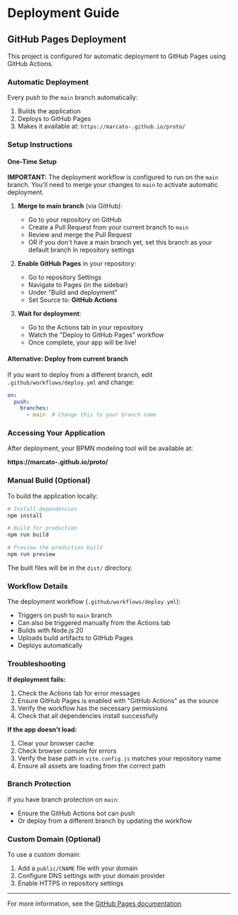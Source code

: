 # Deployment Guide

## GitHub Pages Deployment

This project is configured for automatic deployment to GitHub Pages using GitHub Actions.

### Automatic Deployment

Every push to the `main` branch automatically:
1. Builds the application
2. Deploys to GitHub Pages
3. Makes it available at: `https://marcato-.github.io/proto/`

### Setup Instructions

#### One-Time Setup

**IMPORTANT:** The deployment workflow is configured to run on the `main` branch. You'll need to merge your changes to `main` to activate automatic deployment.

1. **Merge to main branch** (via GitHub):
   - Go to your repository on GitHub
   - Create a Pull Request from your current branch to `main`
   - Review and merge the Pull Request
   - OR if you don't have a main branch yet, set this branch as your default branch in repository settings

2. **Enable GitHub Pages** in your repository:
   - Go to repository Settings
   - Navigate to Pages (in the sidebar)
   - Under "Build and deployment"
   - Set Source to: **GitHub Actions**

3. **Wait for deployment**:
   - Go to the Actions tab in your repository
   - Watch the "Deploy to GitHub Pages" workflow
   - Once complete, your app will be live!

#### Alternative: Deploy from current branch

If you want to deploy from a different branch, edit `.github/workflows/deploy.yml` and change:
```yaml
on:
  push:
    branches:
      - main  # Change this to your branch name
```

### Accessing Your Application

After deployment, your BPMN modeling tool will be available at:

**https://marcato-.github.io/proto/**

### Manual Build (Optional)

To build the application locally:

```bash
# Install dependencies
npm install

# Build for production
npm run build

# Preview the production build
npm run preview
```

The built files will be in the `dist/` directory.

### Workflow Details

The deployment workflow (`.github/workflows/deploy.yml`):
- Triggers on push to `main` branch
- Can also be triggered manually from the Actions tab
- Builds with Node.js 20
- Uploads build artifacts to GitHub Pages
- Deploys automatically

### Troubleshooting

**If deployment fails:**

1. Check the Actions tab for error messages
2. Ensure GitHub Pages is enabled with "GitHub Actions" as the source
3. Verify the workflow has the necessary permissions
4. Check that all dependencies install successfully

**If the app doesn't load:**

1. Clear your browser cache
2. Check browser console for errors
3. Verify the base path in `vite.config.js` matches your repository name
4. Ensure all assets are loading from the correct path

### Branch Protection

If you have branch protection on `main`:
- Ensure the GitHub Actions bot can push
- Or deploy from a different branch by updating the workflow

### Custom Domain (Optional)

To use a custom domain:

1. Add a `public/CNAME` file with your domain
2. Configure DNS settings with your domain provider
3. Enable HTTPS in repository settings

---

For more information, see the [GitHub Pages documentation](https://docs.github.com/en/pages).
